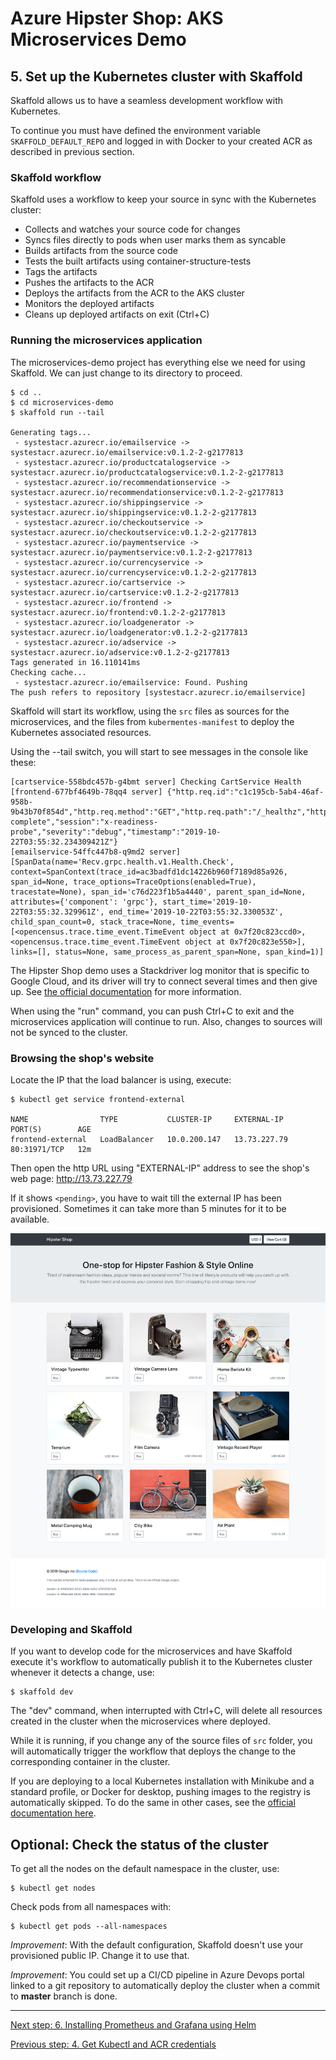 # Azure Hipster Shop: AKS Microservices Demo

## 5. Set up the Kubernetes cluster with Skaffold

Skaffold allows us to have a seamless development workflow with Kubernetes.

To continue you must have defined the environment variable `SKAFFOLD_DEFAULT_REPO` and logged in with Docker to your created ACR as described in previous section.

### Skaffold workflow

Skaffold uses a workflow to keep your source in sync with the Kubernetes cluster:

  * Collects and watches your source code for changes
  * Syncs files directly to pods when user marks them as syncable
  * Builds artifacts from the source code
  * Tests the built artifacts using container-structure-tests
  * Tags the artifacts
  * Pushes the artifacts to the ACR
  * Deploys the artifacts from the ACR to the AKS cluster
  * Monitors the deployed artifacts
  * Cleans up deployed artifacts on exit (Ctrl+C)

### Running the microservices application

The microservices-demo project has everything else we need for using Skaffold. We can just change to its directory to proceed.

```
$ cd ..
$ cd microservices-demo
$ skaffold run --tail

Generating tags...
 - systestacr.azurecr.io/emailservice -> systestacr.azurecr.io/emailservice:v0.1.2-2-g2177813
 - systestacr.azurecr.io/productcatalogservice -> systestacr.azurecr.io/productcatalogservice:v0.1.2-2-g2177813
 - systestacr.azurecr.io/recommendationservice -> systestacr.azurecr.io/recommendationservice:v0.1.2-2-g2177813
 - systestacr.azurecr.io/shippingservice -> systestacr.azurecr.io/shippingservice:v0.1.2-2-g2177813
 - systestacr.azurecr.io/checkoutservice -> systestacr.azurecr.io/checkoutservice:v0.1.2-2-g2177813
 - systestacr.azurecr.io/paymentservice -> systestacr.azurecr.io/paymentservice:v0.1.2-2-g2177813
 - systestacr.azurecr.io/currencyservice -> systestacr.azurecr.io/currencyservice:v0.1.2-2-g2177813
 - systestacr.azurecr.io/cartservice -> systestacr.azurecr.io/cartservice:v0.1.2-2-g2177813
 - systestacr.azurecr.io/frontend -> systestacr.azurecr.io/frontend:v0.1.2-2-g2177813
 - systestacr.azurecr.io/loadgenerator -> systestacr.azurecr.io/loadgenerator:v0.1.2-2-g2177813
 - systestacr.azurecr.io/adservice -> systestacr.azurecr.io/adservice:v0.1.2-2-g2177813
Tags generated in 16.110141ms
Checking cache...
 - systestacr.azurecr.io/emailservice: Found. Pushing
The push refers to repository [systestacr.azurecr.io/emailservice]
```

Skaffold will start its workflow, using the `src` files as sources for the microservices, and the files from `kubermentes-manifest` to deploy the Kubernetes associated resources.


Using the --tail switch, you will start to see messages in the console like these:

```
[cartservice-558bdc457b-g4bmt server] Checking CartService Health
[frontend-677bf4649b-78qq4 server] {"http.req.id":"c1c195cb-5ab4-46af-958b-9b43b70f854d","http.req.method":"GET","http.req.path":"/_healthz","http.resp.bytes":2,"http.resp.status":200,"http.resp.took_ms":0,"message":"request complete","session":"x-readiness-probe","severity":"debug","timestamp":"2019-10-22T03:55:32.234309421Z"}
[emailservice-54ffc447b8-q9md2 server] [SpanData(name='Recv.grpc.health.v1.Health.Check', context=SpanContext(trace_id=ac3badfd1dc14226b960f7189d85a926, span_id=None, trace_options=TraceOptions(enabled=True), tracestate=None), span_id='c76d223f1b5a4440', parent_span_id=None, attributes={'component': 'grpc'}, start_time='2019-10-22T03:55:32.329961Z', end_time='2019-10-22T03:55:32.330053Z', child_span_count=0, stack_trace=None, time_events=[<opencensus.trace.time_event.TimeEvent object at 0x7f20c823ccd0>, <opencensus.trace.time_event.TimeEvent object at 0x7f20c823e550>], links=[], status=None, same_process_as_parent_span=None, span_kind=1)]
```

The Hipster Shop demo uses a Stackdriver log monitor that is specific to Google Cloud, and its driver will try to connect several times and then give up. See [the official documentation](https://github.com/GoogleCloudPlatform/microservices-demo/blob/master/docs/development-principles.md) for more information.

When using the "run" command, you can push Ctrl+C to exit and the microservices application will continue to run. Also, changes to sources will not be synced to the cluster.

### Browsing the shop's website

Locate the IP that the load balancer is using, execute:

```
$ kubectl get service frontend-external

NAME                TYPE           CLUSTER-IP     EXTERNAL-IP    PORT(S)        AGE
frontend-external   LoadBalancer   10.0.200.147   13.73.227.79   80:31971/TCP   12m
```

Then open the http URL using "EXTERNAL-IP" address to see the shop's web page:
http://13.73.227.79

If it shows `<pending>`, you have to wait till the external IP has been provisioned. Sometimes it can take more than 5 minutes for it to be available.

![Hipster Shop's web page](../docs/img/shop.png)

### Developing and Skaffold

If you want to develop code for the microservices and have Skaffold execute it's workflow to automatically publish it to the Kubernetes cluster whenever it detects a change, use:

```
$ skaffold dev
```

The "dev" command, when interrupted with Ctrl+C, will delete all resources created in the cluster when the microservices where deployed.

While it is running, if you change any of the source files of `src` folder, you will automatically trigger the workflow that deploys the change to the corresponding container in the cluster.

If you are deploying to a local Kubernetes installation with Minikube and a standard profile, or Docker for desktop, pushing images to the registry is automatically skipped. To do the same in other cases, see the [official documentation here](https://skaffold.dev/docs/concepts/local_development/).

## Optional: Check the status of the cluster

To get all the nodes on the default namespace in the cluster, use:

```
$ kubectl get nodes
```

Check pods from all namespaces with:

```
$ kubectl get pods --all-namespaces
```

_Improvement_: With the default configuration, Skaffold doesn't use your provisioned public IP. Change it to use that.

_Improvement_: You could set up a CI/CD pipeline in Azure Devops portal linked to a git repository to automatically deploy the cluster when a commit to __master__ branch is done.

---
[Next step: 6. Installing Prometheus and Grafana using Helm](../docs/06_helm.md)  

[Previous step: 4. Get Kubectl and ACR credentials](../docs/04_get_credentials.md)

